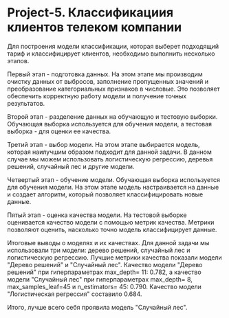 # Project-5. Классификациия клиентов телеком компании
Для построения модели классификации, которая выберет подходящий тариф и классифицирует клиентов, необходимо выполнить несколько этапов.

Первый этап - подготовка данных. На этом этапе мы производим очистку данных от выбросов, заполнение пропущенных значений и преобразование категориальных признаков в числовые. Это позволяет обеспечить корректную работу модели и получение точных результатов.

Второй этап - разделение данных на обучающую и тестовую выборки. Обучающая выборка используется для обучения модели, а тестовая выборка - для оценки ее качества.

Третий этап - выбор модели. На этом этапе выбирается модель, которая наилучшим образом подходит для данной задачи. В данном случае мы можем использовать логистическую регрессию, деревья решений, случайный лес и другие модели.

Четвертый этап - обучение модели. Обучающая выборка используется для обучения модели. На этом этапе модель настраивается на данные и создает алгоритм, который позволяет классифицировать новые данные.

Пятый этап - оценка качества модели. На тестовой выборке оценивается качество модели с помощью метрик качества. Метрики позволяют оценить, насколько точно модель классифицирует данные.

Итоговые выводы о моделях и их качествах. Для данной задачи мы использовали три модели: дерево решений, случайный лес и логистическую регрессию. Лучшие метрики качества показали модели "Дерево решений" и "Случайный лес". Качество модели "Дерево решений" при гиперпараметрах max_depth= 11: 0.782, а качество модели "Случайный лес" при гиперпараметрах max_depth= 8, max_samples_leaf=45 и n_estimators= 45: 0.790. Качество модели "Логистическая регрессия" составило 0.684. 

Итого, лучше всего себя проявила модель "Случайный лес".
